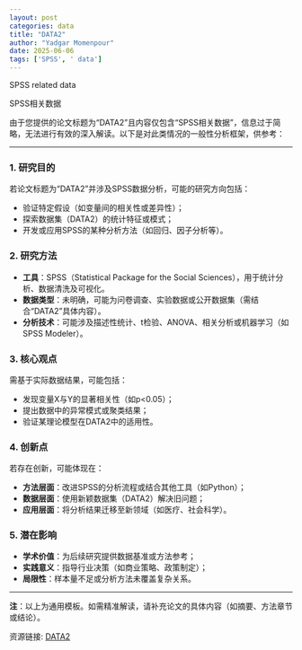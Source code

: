 ```yaml
---
layout: post
categories: data
title: "DATA2"
author: "Yadgar Momenpour"
date: 2025-06-06
tags: ['SPSS', ' data']
---
```


SPSS related data

SPSS相关数据

由于您提供的论文标题为“DATA2”且内容仅包含“SPSS相关数据”，信息过于简略，无法进行有效的深入解读。以下是对此类情况的一般性分析框架，供参考：

---

### **1. 研究目的**  
若论文标题为“DATA2”并涉及SPSS数据分析，可能的研究方向包括：  
- 验证特定假设（如变量间的相关性或差异性）；  
- 探索数据集（DATA2）的统计特征或模式；  
- 开发或应用SPSS的某种分析方法（如回归、因子分析等）。  

### **2. 研究方法**  
- **工具**：SPSS（Statistical Package for the Social Sciences），用于统计分析、数据清洗及可视化。  
- **数据类型**：未明确，可能为问卷调查、实验数据或公开数据集（需结合“DATA2”具体内容）。  
- **分析技术**：可能涉及描述性统计、t检验、ANOVA、相关分析或机器学习（如SPSS Modeler）。  

### **3. 核心观点**  
需基于实际数据结果，可能包括：  
- 发现变量X与Y的显著相关性（如p<0.05）；  
- 提出数据中的异常模式或聚类结果；  
- 验证某理论模型在DATA2中的适用性。  

### **4. 创新点**  
若存在创新，可能体现在：  
- **方法层面**：改进SPSS的分析流程或结合其他工具（如Python）；  
- **数据层面**：使用新颖数据集（DATA2）解决旧问题；  
- **应用层面**：将分析结果迁移至新领域（如医疗、社会科学）。  

### **5. 潜在影响**  
- **学术价值**：为后续研究提供数据基准或方法参考；  
- **实践意义**：指导行业决策（如商业策略、政策制定）；  
- **局限性**：样本量不足或分析方法未覆盖复杂关系。  

---

**注**：以上为通用模板。如需精准解读，请补充论文的具体内容（如摘要、方法章节或结论）。

资源链接: [DATA2](https://doi.org/10.57760/sciencedb.25984)
